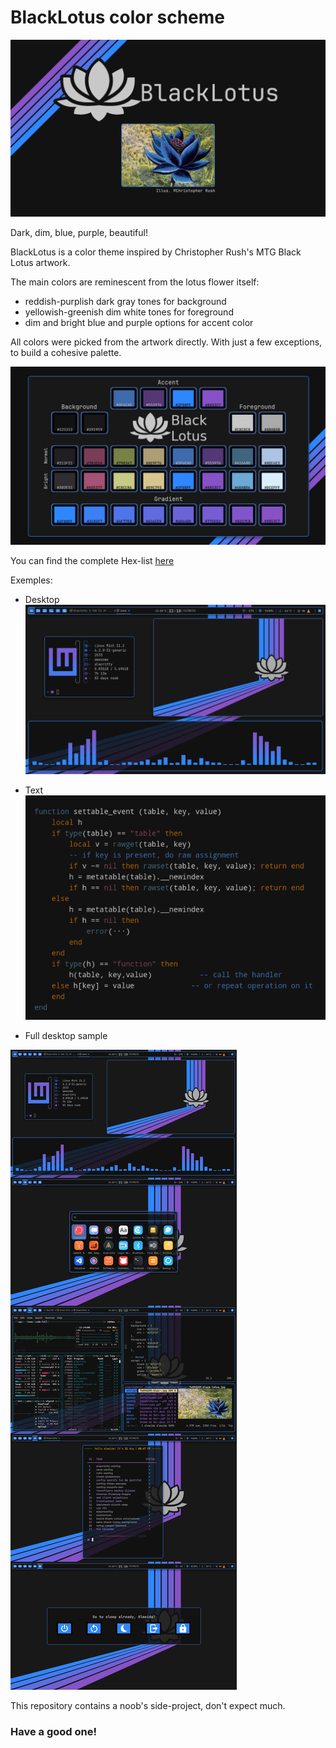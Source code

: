 # BlackLotus color scheme
![](./cover.png)

Dark, dim, blue, purple, beautiful!

BlackLotus is a color theme inspired by Christopher Rush's MTG Black Lotus artwork.

The main colors are reminescent from the lotus flower itself:
- reddish-purplish dark gray tones for background
-  yellowish-greenish dim white tones for foreground
-  dim and bright blue and purple options for accent color


All colors were picked from the artwork directly. With just a few exceptions, to build a cohesive palette. 

![](./palette.png)

You can find the complete Hex-list [here](https://github.com/PoisonIsBestType/BlackLotus/blob/main/hex-list.txt)

Exemples:

- Desktop
![](./desktop.png)

- Text
![](./text.png)

- Full desktop sample

![](./exemple.png)

This repository contains a noob's side-project, don't expect much.



### Have a good one!
